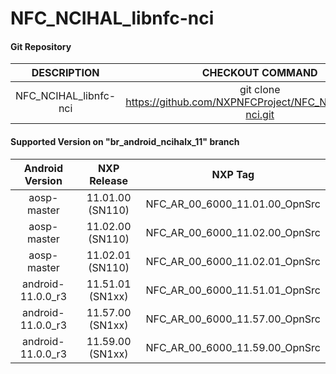 # NFC_NCIHAL_libnfc-nci

#### Git Repository

| DESCRIPTION        | CHECKOUT COMMAND          |
|:-------------:|:-------------:| 
| NFC_NCIHAL_libnfc-nci     |  git clone https://github.com/NXPNFCProject/NFC_NCIHAL_libnfc-nci.git |



#### Supported Version on "br_android_ncihalx_11" branch
| Android Version        | NXP Release          | NXP Tag  |
| :-------------: |:---------------------:| :-----:|
| aosp-master           |  11.01.00 (SN110) |  NFC_AR_00_6000_11.01.00_OpnSrc |
| aosp-master              |  11.02.00 (SN110) |  NFC_AR_00_6000_11.02.00_OpnSrc |
| aosp-master              |  11.02.01 (SN110) |  NFC_AR_00_6000_11.02.01_OpnSrc |
| android-11.0.0_r3              |  11.51.01 (SN1xx) |  NFC_AR_00_6000_11.51.01_OpnSrc |
| android-11.0.0_r3              |  11.57.00 (SN1xx) |  NFC_AR_00_6000_11.57.00_OpnSrc |
| android-11.0.0_r3              |  11.59.00 (SN1xx) |  NFC_AR_00_6000_11.59.00_OpnSrc |




















